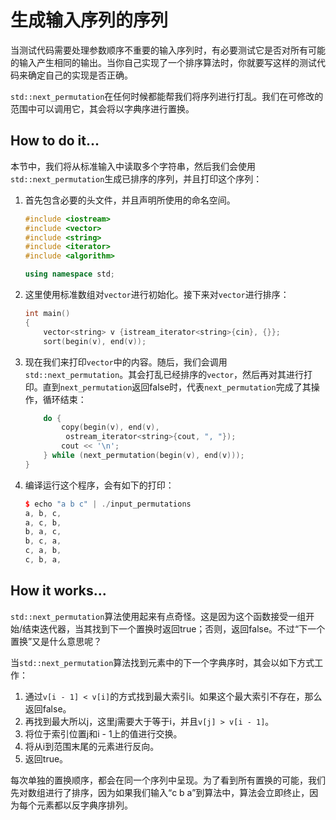 # 生成输入序列的序列

当测试代码需要处理参数顺序不重要的输入序列时，有必要测试它是否对所有可能的输入产生相同的输出。当你自己实现了一个排序算法时，你就要写这样的测试代码来确定自己的实现是否正确。

`std::next_permutation`在任何时候都能帮我们将序列进行打乱。我们在可修改的范围中可以调用它，其会将以字典序进行置换。

## How to do it...

本节中，我们将从标准输入中读取多个字符串，然后我们会使用`std::next_permutation`生成已排序的序列，并且打印这个序列：

1. 首先包含必要的头文件，并且声明所使用的命名空间。

   ```c++
   #include <iostream>
   #include <vector>
   #include <string>
   #include <iterator>
   #include <algorithm>
   
   using namespace std; 
   ```

2. 这里使用标准数组对`vector`进行初始化。接下来对`vector`进行排序：

   ```c++
   int main()
   {
       vector<string> v {istream_iterator<string>{cin}, {}};
       sort(begin(v), end(v));
   ```

3. 现在我们来打印`vector`中的内容。随后，我们会调用`std::next_permutation`。其会打乱已经排序的`vector`，然后再对其进行打印。直到`next_permutation`返回false时，代表`next_permutation`完成了其操作，循环结束：

   ```c++
       do {
           copy(begin(v), end(v),
           	ostream_iterator<string>{cout, ", "});
           cout << '\n';
       } while (next_permutation(begin(v), end(v)));
   }
   ```

4. 编译运行这个程序，会有如下的打印：

   ```c++
   $ echo "a b c" | ./input_permutations
   a, b, c,
   a, c, b,
   b, a, c,
   b, c, a,
   c, a, b,
   c, b, a,
   ```

## How it works...

`std::next_permutation`算法使用起来有点奇怪。这是因为这个函数接受一组开始/结束迭代器，当其找到下一个置换时返回true；否则，返回false。不过“下一个置换”又是什么意思呢？

当`std::next_permutation`算法找到元素中的下一个字典序时，其会以如下方式工作：

1. 通过`v[i - 1] < v[i]`的方式找到最大索引i。如果这个最大索引不存在，那么返回false。
2. 再找到最大所以j，这里j需要大于等于i，并且`v[j] > v[i - 1]`。
3. 将位于索引位置j和i - 1上的值进行交换。
4. 将从i到范围末尾的元素进行反向。
5. 返回true。

每次单独的置换顺序，都会在同一个序列中呈现。为了看到所有置换的可能，我们先对数组进行了排序，因为如果我们输入“c b a”到算法中，算法会立即终止，因为每个元素都以反字典序排列。



